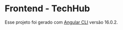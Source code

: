 # Frontend - TechHub

Esse projeto foi gerado com [Angular CLI](https://github.com/angular/angular-cli) versão 16.0.2.
